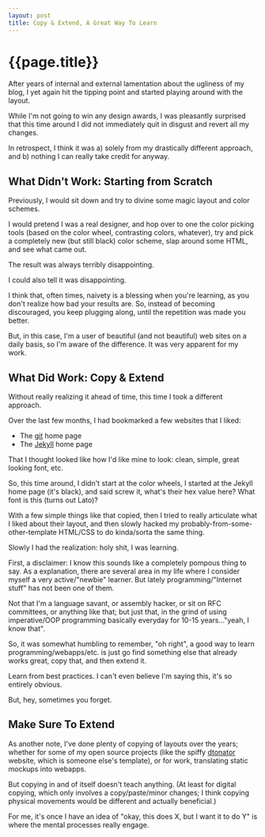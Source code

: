 ```yaml
---
layout: post
title: Copy & Extend, A Great Way To Learn
---
```


{{page.title}}
==============

After years of internal and external lamentation about the ugliness of my blog, I yet again hit the tipping point and started playing around with the layout.

While I'm not going to win any design awards, I was pleasantly surprised that this time around I did not immediately quit in disgust and revert all my changes.

In retrospect, I think it was a) solely from my drastically different approach, and b) nothing I can really take credit for anyway.

What Didn't Work: Starting from Scratch
---------------------------------------

Previously, I would sit down and try to divine some magic layout and color schemes.

I would pretend I was a real designer, and hop over to one the color picking tools (based on the color wheel, contrasting colors, whatever), try and pick a completely new (but still black) color scheme, slap around some HTML, and see what came out.

The result was always terribly disappointing.

I could also tell it was disappointing.

I think that, often times, naivety is a blessing when you're learning, as you don't realize how bad your results are. So, instead of becoming discouraged, you keep plugging along, until the repetition was made you better.

But, in this case, I'm a user of beautiful (and not beautiful) web sites on a daily basis, so I'm aware of the difference. It was very apparent for my work.

What Did Work: Copy & Extend
----------------------------

Without really realizing it ahead of time, this time I took a different approach.

Over the last few months, I had bookmarked a few websites that I liked:

* The [git](http://git-scm.com/) home page
* The [Jekyll](http://jekyllrb.com/docs/home/) home page

That I thought looked like how I'd like mine to look: clean, simple, great looking font, etc.

So, this time around, I didn't start at the color wheels, I started at the Jekyll home page (it's black), and said screw it, what's their hex value here? What font is this (turns out Lato)?

With a few simple things like that copied, then I tried to really articulate what I liked about their layout, and then slowly hacked my probably-from-some-other-template HTML/CSS to do kinda/sorta the same thing.

Slowly I had the realization: holy shit, I was learning.

First, a disclaimer: I know this sounds like a completely pompous thing to say. As a explanation, there are several area in my life where I consider myself a very active/"newbie" learner. But lately programming/"Internet stuff" has not been one of them.

Not that I'm a language savant, or assembly hacker, or sit on RFC committees, or anything like that; but just that, in the grind of using imperative/OOP programming basically everyday for 10-15 years..."yeah, I know that".

So, it was somewhat humbling to remember, "oh right", a good way to learn programming/webapps/etc. is just go find something else that already works great, copy that, and then extend it.

Learn from best practices. I can't even believe I'm saying this, it's so entirely obvious.

But, hey, sometimes you forget.

Make Sure To Extend
-------------------

As another note, I've done plenty of copying of layouts over the years; whether for some of my open source projects (like the spiffy [dtonator](http://www.dtonator.org) website, which is someone else's template), or for work, translating static mockups into webapps.

But copying in and of itself doesn't teach anything. (At least for digital copying, which only involves a copy/paste/minor changes; I think copying physical movements would be different and actually beneficial.)

For me, it's once I have an idea of "okay, this does X, but I want it to do Y" is where the mental processes really engage.






